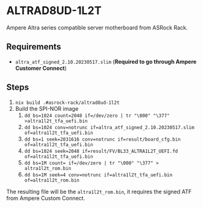 # ALTRAD8UD-1L2T

Ampere Altra series compatible server motherboard from ASRock Rack.

## Requirements

- `altra_atf_signed_2.10.20230517.slim` (**Required to go through Ampere Customer Connect**)

## Steps

1. `nix build .#asrock-rack/altrad8ud-1l2t`
2. Build the SPI-NOR image
    1. `dd bs=1024 count=2048 if=/dev/zero | tr "\000" "\377" >altra1l2t_tfa_uefi.bin`
    2. `dd bs=1024 conv=notrunc if=altra_atf_signed_2.10.20230517.slim of=altra1l2t_tfa_uefi.bin`
    3. `dd bs=1 seek=2031616 conv=notrunc if=result/board_cfg.bin of=altra1l2t_tfa_uefi.bin`
    4. `dd bs=1024 seek=2048 if=result/FV/BL33_ALTRA1L2T_UEFI.fd of=altra1l2t_tfa_uefi.bin`
    5. `dd bs=1M count= if=/dev/zero | tr "\000" "\377" > altra1l2t_rom.bin`
    6. `dd bs=1M seek=4 conv=notrunc if=altra1l2t_tfa_uefi.bin of=altra1l2t_rom.bin`

The resulting file will be the `altra1l2t_rom.bin`, it requires the signed ATF from Ampere Custom Connect.
